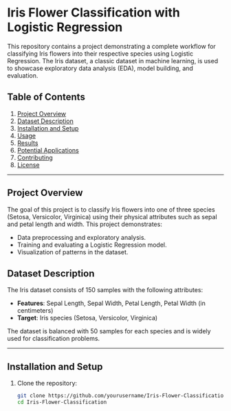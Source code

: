 # Iris Flower Classification with Logistic Regression

This repository contains a project demonstrating a complete workflow for classifying Iris flowers into their respective species using Logistic Regression. The Iris dataset, a classic dataset in machine learning, is used to showcase exploratory data analysis (EDA), model building, and evaluation.

## Table of Contents
1. [Project Overview](#project-overview)
2. [Dataset Description](#dataset-description)
3. [Installation and Setup](#installation-and-setup)
4. [Usage](#usage)
5. [Results](#results)
6. [Potential Applications](#potential-applications)
7. [Contributing](#contributing)
8. [License](#license)

---

## Project Overview

The goal of this project is to classify Iris flowers into one of three species (Setosa, Versicolor, Virginica) using their physical attributes such as sepal and petal length and width. This project demonstrates:
- Data preprocessing and exploratory analysis.
- Training and evaluating a Logistic Regression model.
- Visualization of patterns in the dataset.

## Dataset Description

The Iris dataset consists of 150 samples with the following attributes:
- **Features**: Sepal Length, Sepal Width, Petal Length, Petal Width (in centimeters)
- **Target**: Iris species (Setosa, Versicolor, Virginica)

The dataset is balanced with 50 samples for each species and is widely used for classification problems.

---

## Installation and Setup

1. Clone the repository:
   ```bash
   git clone https://github.com/yourusername/Iris-Flower-Classification.git
   cd Iris-Flower-Classification
